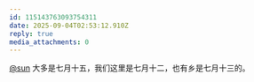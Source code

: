 ```yaml
---
id: 115143763093754311
date: 2025-09-04T02:53:12.910Z
reply: true
media_attachments: 0
---
```


[@sun](https://jiong.us/@sun) 大多是七月十五，我们这里是七月十二，也有乡是七月十三的。

